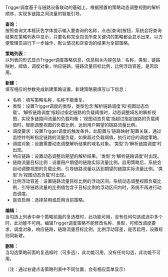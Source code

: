 Trigger调度基于与链路设备联动的基础上，根据预置的策略动态调整视图的解析顺序，实现多链路之间流量的智能引导。

**查询：**  
按照查询文本框灰色字体提示输入要查询的名称，点击[查询]按钮，系统会将查询结果在策略列表中显示，只要名称完全包含所查关键词的策略都会显示出来，以方便管理员进行下一步操作，默认情况和空查询的结果为全部策略。

**策略列表：**  
以列表的形式显示Trigger调度策略信息，信息相关内容包括：名称，类型，链路映射，阈值，调度对象，响应链路，链路流量目标比例，比例浮动容差，是否启用。

**新建：**  
填写相应的参数完成新建策略设置，新建策略需填写以下信息：  

- 名称：填写策略名称，名称不能重复。  
- 类型：设置Trigger调度的类型，类型包含‘解析链路调度’和‘视图动态负载’。‘解析链路调度’指超过指定链路的负载阈值时，动态调整域名的解析视图，实现多链路间流量的负载均衡；‘视图动态负载’指超过指定链路的负载阈值时，智能调整视图的负载比例，达到用户期望的链路流量比例。  
- 调度要求：设置Trigger调度的触发条件。此配置与‘链路映射’配置关联，通过监控并判断指定链路的流量负载，如果超过负载阈值，执行对应的调度策略。  
- 调度对象：设置需要动态调整解析结果的域名对象。‘类型’为‘解析链路调度’时出现。  
- 响应链路：设置动态调整后期望的解析结果。‘类型’为‘解析链路调度’时出现。  
- 链路流量目标比例：设置用户期望的链路实际流量比例。启用策略后，系统会自动调整视图的负载比例，引导链路流量以达到期望的链路实际流量比例。‘类型’为‘视图动态负载’时出现。  
- 比例浮动容差：设置链路流量目标比例的浮动区间。系统动态调整视图负载比例，引导链路流量的比例值包含于目标比例的浮动区间内时，系统不再进行动态调度。  
- 是否启用：选择禁用或启用当前策略。

**编辑：**  
当勾选上列表中单个策略前面的复选框时，此功能可用，没有任何勾选或选中多个时，此功能不可用。编辑Trigger调度策略不能修改名称、类型，可修改调度要求，调度对象，响应链路，链路流量目标比例，比例浮动容差，是否启用，设置规则同新建。

**删除：**  
当勾选策略前面的复选框时（可多选），此功能可用，没有任何勾选，此功能不可用。

（注：通过右键点击策略列表中不同位置，会有相应菜单显示）
